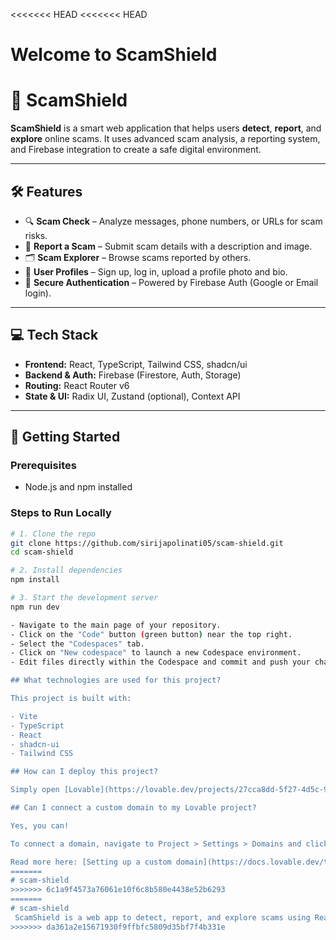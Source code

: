 <<<<<<< HEAD
<<<<<<< HEAD
# Welcome to ScamShield

# 🚨 ScamShield

**ScamShield** is a smart web application that helps users **detect**, **report**, and **explore** online scams. It uses advanced scam analysis, a reporting system, and Firebase integration to create a safe digital environment.

---

## 🛠 Features

- 🔍 **Scam Check** – Analyze messages, phone numbers, or URLs for scam risks.
- 📢 **Report a Scam** – Submit scam details with a description and image.
- 🗂️ **Scam Explorer** – Browse scams reported by others.
- 👤 **User Profiles** – Sign up, log in, upload a profile photo and bio.
- 🔐 **Secure Authentication** – Powered by Firebase Auth (Google or Email login).

---

## 💻 Tech Stack

- **Frontend:** React, TypeScript, Tailwind CSS, shadcn/ui
- **Backend & Auth:** Firebase (Firestore, Auth, Storage)
- **Routing:** React Router v6
- **State & UI:** Radix UI, Zustand (optional), Context API

---

## 🚀 Getting Started

### Prerequisites

- Node.js and npm installed

### Steps to Run Locally

```bash
# 1. Clone the repo
git clone https://github.com/sirijapolinati05/scam-shield.git
cd scam-shield

# 2. Install dependencies
npm install

# 3. Start the development server
npm run dev

- Navigate to the main page of your repository.
- Click on the "Code" button (green button) near the top right.
- Select the "Codespaces" tab.
- Click on "New codespace" to launch a new Codespace environment.
- Edit files directly within the Codespace and commit and push your changes once you're done.

## What technologies are used for this project?

This project is built with:

- Vite
- TypeScript
- React
- shadcn-ui
- Tailwind CSS

## How can I deploy this project?

Simply open [Lovable](https://lovable.dev/projects/27cca8dd-5f27-4d5c-9e14-1bcea9c498a0) and click on Share -> Publish.

## Can I connect a custom domain to my Lovable project?

Yes, you can!

To connect a domain, navigate to Project > Settings > Domains and click Connect Domain.

Read more here: [Setting up a custom domain](https://docs.lovable.dev/tips-tricks/custom-domain#step-by-step-guide)
=======
# scam-shield
>>>>>>> 6c1a9f4573a76061e10f6c8b580e4438e52b6293
=======
# scam-shield
 ScamShield is a web app to detect, report, and explore scams using React, Firebase, and intelligent scam analysis.
>>>>>>> da361a2e15671930f9ffbfc5809d35bf7f4b331e
